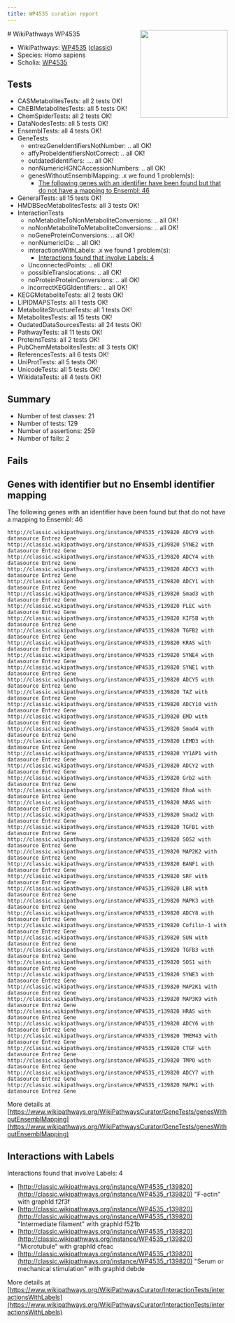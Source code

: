 ```yaml
---
title: WP4535 curation report
---
```


<img style="float: right; width: 200px" src="https://upload.wikimedia.org/wikipedia/commons/thumb/8/83/Wplogo_with_text_500.png/640px-Wplogo_with_text_500.png" />
# WikiPathways WP4535

* WikiPathways: [WP4535](https://wikipathways.org/pathways/WP4535) ([classic](https://classic.wikipathways.org/instance/WP4535))
* Species: Homo sapiens
* Scholia: [WP4535](https://scholia.toolforge.org/wikipathways/WP4535)
## Tests
* CASMetabolitesTests: all 2 tests OK!
* ChEBIMetabolitesTests: all 5 tests OK!
* ChemSpiderTests: all 2 tests OK!
* DataNodesTests: all 5 tests OK!
* EnsemblTests: all 4 tests OK!
* GeneTests
    * entrezGeneIdentifiersNotNumber: .. all OK!
    * affyProbeIdentifiersNotCorrect: .. all OK!
    * outdatedIdentifiers: .... all OK!
    * nonNumericHGNCAccessionNumbers: .. all OK!
    * genesWithoutEnsemblMapping: .x we found 1 problem(s):
        * [The following genes with an identifier have been found but that do not have a mapping to Ensembl: 46](#c4e54370)
* GeneralTests: all 15 tests OK!
* HMDBSecMetabolitesTests: all 3 tests OK!
* InteractionTests
    * noMetaboliteToNonMetaboliteConversions: .. all OK!
    * noNonMetaboliteToMetaboliteConversions: .. all OK!
    * noGeneProteinConversions: .. all OK!
    * nonNumericIDs: .. all OK!
    * interactionsWithLabels: .x we found 1 problem(s):
        * [Interactions found that involve Labels: 4](#630d267b)
    * UnconnectedPoints: .. all OK!
    * possibleTranslocations: .. all OK!
    * noProteinProteinConversions: .. all OK!
    * incorrectKEGGIdentifiers: .. all OK!
* KEGGMetaboliteTests: all 2 tests OK!
* LIPIDMAPSTests: all 1 tests OK!
* MetaboliteStructureTests: all 1 tests OK!
* MetabolitesTests: all 15 tests OK!
* OudatedDataSourcesTests: all 24 tests OK!
* PathwayTests: all 11 tests OK!
* ProteinsTests: all 2 tests OK!
* PubChemMetabolitesTests: all 3 tests OK!
* ReferencesTests: all 6 tests OK!
* UniProtTests: all 5 tests OK!
* UnicodeTests: all 5 tests OK!
* WikidataTests: all 4 tests OK!


## Summary

* Number of test classes: 21
* Number of tests: 129
* Number of assertions: 259
* Number of fails: 2

## Fails

<a name="c4e54370" />

## Genes with identifier but no Ensembl identifier mapping

The following genes with an identifier have been found but that do not have a mapping to Ensembl: 46
```
http://classic.wikipathways.org/instance/WP4535_r139820 ADCY9 with datasource Entrez Gene
http://classic.wikipathways.org/instance/WP4535_r139820 SYNE2 with datasource Entrez Gene
http://classic.wikipathways.org/instance/WP4535_r139820 ADCY4 with datasource Entrez Gene
http://classic.wikipathways.org/instance/WP4535_r139820 ADCY3 with datasource Entrez Gene
http://classic.wikipathways.org/instance/WP4535_r139820 ADCY1 with datasource Entrez Gene
http://classic.wikipathways.org/instance/WP4535_r139820 Smad3 with datasource Entrez Gene
http://classic.wikipathways.org/instance/WP4535_r139820 PLEC with datasource Entrez Gene
http://classic.wikipathways.org/instance/WP4535_r139820 KIF5B with datasource Entrez Gene
http://classic.wikipathways.org/instance/WP4535_r139820 TGFB2 with datasource Entrez Gene
http://classic.wikipathways.org/instance/WP4535_r139820 KRAS with datasource Entrez Gene
http://classic.wikipathways.org/instance/WP4535_r139820 SYNE4 with datasource Entrez Gene
http://classic.wikipathways.org/instance/WP4535_r139820 SYNE1 with datasource Entrez Gene
http://classic.wikipathways.org/instance/WP4535_r139820 ADCY5 with datasource Entrez Gene
http://classic.wikipathways.org/instance/WP4535_r139820 TAZ with datasource Entrez Gene
http://classic.wikipathways.org/instance/WP4535_r139820 ADCY10 with datasource Entrez Gene
http://classic.wikipathways.org/instance/WP4535_r139820 EMD with datasource Entrez Gene
http://classic.wikipathways.org/instance/WP4535_r139820 Smad4 with datasource Entrez Gene
http://classic.wikipathways.org/instance/WP4535_r139820 LEMD3 with datasource Entrez Gene
http://classic.wikipathways.org/instance/WP4535_r139820 YY1AP1 with datasource Entrez Gene
http://classic.wikipathways.org/instance/WP4535_r139820 ADCY2 with datasource Entrez Gene
http://classic.wikipathways.org/instance/WP4535_r139820 Grb2 with datasource Entrez Gene
http://classic.wikipathways.org/instance/WP4535_r139820 RhoA with datasource Entrez Gene
http://classic.wikipathways.org/instance/WP4535_r139820 NRAS with datasource Entrez Gene
http://classic.wikipathways.org/instance/WP4535_r139820 Smad2 with datasource Entrez Gene
http://classic.wikipathways.org/instance/WP4535_r139820 TGFB1 with datasource Entrez Gene
http://classic.wikipathways.org/instance/WP4535_r139820 SOS2 with datasource Entrez Gene
http://classic.wikipathways.org/instance/WP4535_r139820 MAP2K2 with datasource Entrez Gene
http://classic.wikipathways.org/instance/WP4535_r139820 BANF1 with datasource Entrez Gene
http://classic.wikipathways.org/instance/WP4535_r139820 SRF with datasource Entrez Gene
http://classic.wikipathways.org/instance/WP4535_r139820 LBR with datasource Entrez Gene
http://classic.wikipathways.org/instance/WP4535_r139820 MAPK3 with datasource Entrez Gene
http://classic.wikipathways.org/instance/WP4535_r139820 ADCY8 with datasource Entrez Gene
http://classic.wikipathways.org/instance/WP4535_r139820 Cofilin-1 with datasource Entrez Gene
http://classic.wikipathways.org/instance/WP4535_r139820 SUN with datasource Entrez Gene
http://classic.wikipathways.org/instance/WP4535_r139820 TGFB3 with datasource Entrez Gene
http://classic.wikipathways.org/instance/WP4535_r139820 SOS1 with datasource Entrez Gene
http://classic.wikipathways.org/instance/WP4535_r139820 SYNE3 with datasource Entrez Gene
http://classic.wikipathways.org/instance/WP4535_r139820 MAP2K1 with datasource Entrez Gene
http://classic.wikipathways.org/instance/WP4535_r139820 MAP3K9 with datasource Entrez Gene
http://classic.wikipathways.org/instance/WP4535_r139820 HRAS with datasource Entrez Gene
http://classic.wikipathways.org/instance/WP4535_r139820 ADCY6 with datasource Entrez Gene
http://classic.wikipathways.org/instance/WP4535_r139820 TMEM43 with datasource Entrez Gene
http://classic.wikipathways.org/instance/WP4535_r139820 CTGF with datasource Entrez Gene
http://classic.wikipathways.org/instance/WP4535_r139820 TMPO with datasource Entrez Gene
http://classic.wikipathways.org/instance/WP4535_r139820 ADCY7 with datasource Entrez Gene
http://classic.wikipathways.org/instance/WP4535_r139820 MAPK1 with datasource Entrez Gene
```

More details at [https://www.wikipathways.org/WikiPathwaysCurator/GeneTests/genesWithoutEnsemblMapping](https://www.wikipathways.org/WikiPathwaysCurator/GeneTests/genesWithoutEnsemblMapping)

<a name="630d267b" />

## Interactions with Labels

Interactions found that involve Labels: 4

* [http://classic.wikipathways.org/instance/WP4535_r139820](http://classic.wikipathways.org/instance/WP4535_r139820) "F-actin" with graphId f2f3f
* [http://classic.wikipathways.org/instance/WP4535_r139820](http://classic.wikipathways.org/instance/WP4535_r139820) "Intermediate filament" with graphId f521b
* [http://classic.wikipathways.org/instance/WP4535_r139820](http://classic.wikipathways.org/instance/WP4535_r139820) "Microtubule" with graphId cfeac
* [http://classic.wikipathways.org/instance/WP4535_r139820](http://classic.wikipathways.org/instance/WP4535_r139820) "Serum or 
mechanical stimulation" with graphId debde


More details at [https://www.wikipathways.org/WikiPathwaysCurator/InteractionTests/interactionsWithLabels](https://www.wikipathways.org/WikiPathwaysCurator/InteractionTests/interactionsWithLabels)

